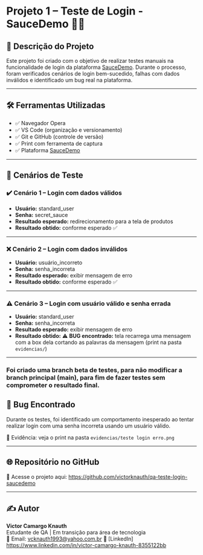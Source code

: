 # Projeto 1 – Teste de Login - SauceDemo 🧪🔐

## 📌 Descrição do Projeto

Este projeto foi criado com o objetivo de realizar testes manuais na funcionalidade de login da plataforma [SauceDemo](https://www.saucedemo.com/). Durante o processo, foram verificados cenários de login bem-sucedido,
falhas com dados inválidos e identificado um bug real na plataforma.

---

## 🛠️ Ferramentas Utilizadas

- ✅ Navegador Opera
- ✅ VS Code (organização e versionamento)
- ✅ Git e GitHub (controle de versão)
- ✅ Print com ferramenta de captura
- ✅ Plataforma [SauceDemo](https://www.saucedemo.com/)

---

## 🧪 Cenários de Teste

### ✔️ Cenário 1 – Login com dados válidos

- **Usuário:** standard_user  
- **Senha:** secret_sauce  
- **Resultado esperado:** redirecionamento para a tela de produtos  
- **Resultado obtido:** conforme esperado ✅

---

### ❌ Cenário 2 – Login com dados inválidos

- **Usuário:** usuário_incorreto  
- **Senha:** senha_incorreta  
- **Resultado esperado:** exibir mensagem de erro  
- **Resultado obtido:** conforme esperado ✅

---

### ⚠️ Cenário 3 – Login com usuário válido e senha errada

- **Usuário:** standard_user  
- **Senha:** senha_incorreta  
- **Resultado esperado:** exibir mensagem de erro  
- **Resultado obtido:** ⚠️ **BUG encontrado:** tela recarrega uma mensagem com a box dela cortando as palavras da mensagem (print na pasta `evidencias/`)

---

### Foi criado uma branch beta de testes, para não modificar a branch principal (main), para fim de fazer testes sem comprometer o resultado final.

## 🐞 Bug Encontrado

Durante os testes, foi identificado um comportamento inesperado ao tentar realizar login com uma senha incorreta usando um usuário válido.

📸 Evidência: veja o print na pasta `evidencias/teste login erro.png`

---

## 🌐 Repositório no GitHub

🔗 Acesse o projeto aqui: https://github.com/victorknauth/qa-teste-login-saucedemo

---

## ✍️ Autor

**Victor Camargo Knauth**  
Estudante de QA | Em transição para área de tecnologia  
📧 Email: vcknauth1993@yahoo.com.br 
🔗 [LinkedIn] https://www.linkedin.com/in/victor-camargo-knauth-8355122bb


